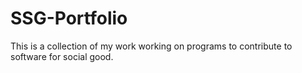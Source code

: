 # SSG-Portfolio
This is a collection of my work working on programs to contribute to software for social good.
